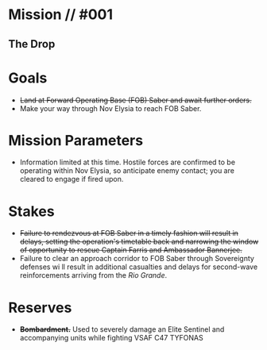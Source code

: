 # Mission // #001
## The Drop
# Goals
- ~~Land at Forward Operating Base (FOB) Saber and await further orders.~~
- Make your way through Nov Elysia to reach FOB Saber.

# Mission Parameters
- Information limited at this time. Hostile forces are confirmed to be operating within Nov Elysia, so anticipate enemy contact; you are cleared to engage if fired upon.

# Stakes
- ~~Failure to rendezvous at FOB Saber in a timely fashion will result in delays, setting the operation's timetable back and narrowing the window of opportunity to rescue Captain Farris and Ambassador Bannerjee.~~
- Failure to clear an approach corridor to FOB Saber through Sovereignty defenses wi ll result in additional casualties and delays for second-wave reinforcements arriving from the *Rio Grande*.

# Reserves
- ~~**Bombardment.**~~ Used to severely damage an Elite Sentinel and accompanying units while fighting VSAF C47 TYFONAS
